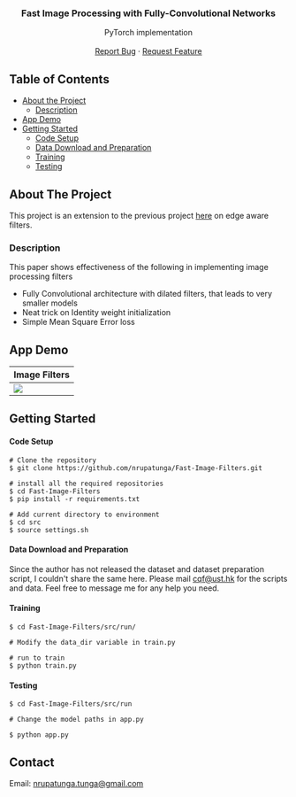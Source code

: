 <p align="center">
<h3 align="center">Fast Image Processing with Fully-Convolutional Networks</h3>

<p align="center">
PyTorch implementation
<br />
<br />
<a href="https://github.com/nrupatunga/Fast-Image-Filters/issues">Report Bug</a>
·
<a href="https://github.com/nrupatunga/Fast-Image-Filters/issues">Request Feature</a>
</p>
</p> 

<!-- TABLE OF CONTENTS -->
## Table of Contents
* [About the Project](#about-the-project)
	- [Description](#description)
* [App Demo](#app-demo)
* [Getting Started](#getting-started)
	- [Code Setup](#code-setup)
	- [Data Download and Preparation](#data-download)
	- [Training](#training)
	- [Testing](#testing)

<!-- ABOUT THE PROJECT -->
## About The Project

This project is an extension to the previous project
[here](https://github.com/nrupatunga/pytorch-deaf) on edge aware
filters.

### Description

This paper shows effectiveness of the following in implementing image
processing filters

- Fully Convolutional architecture with dilated filters, that leads to
very smaller models
- Neat trick on Identity weight initialization
- Simple Mean Square Error loss

<!-- APP DEMO-->
## App Demo
|Image Filters|
|------------------------|
|![](https://github.com/nrupatunga/Fast-Image-Filters/blob/master/src/run/demo/output.gif)|

<!-- GETTING STARTED -->
## Getting Started

#### Code Setup
```
# Clone the repository
$ git clone https://github.com/nrupatunga/Fast-Image-Filters.git

# install all the required repositories
$ cd Fast-Image-Filters
$ pip install -r requirements.txt

# Add current directory to environment
$ cd src
$ source settings.sh
```

#### Data Download and Preparation

Since the author has not released the dataset and dataset preparation
script, I couldn't share the same here. Please mail cqf@ust.hk for the
scripts and data. Feel free to message me for any help you need.

#### Training
```
$ cd Fast-Image-Filters/src/run/

# Modify the data_dir variable in train.py

# run to train
$ python train.py
```

#### Testing
```
$ cd Fast-Image-Filters/src/run

# Change the model paths in app.py

$ python app.py
```

## Contact

Email: nrupatunga.tunga@gmail.com
